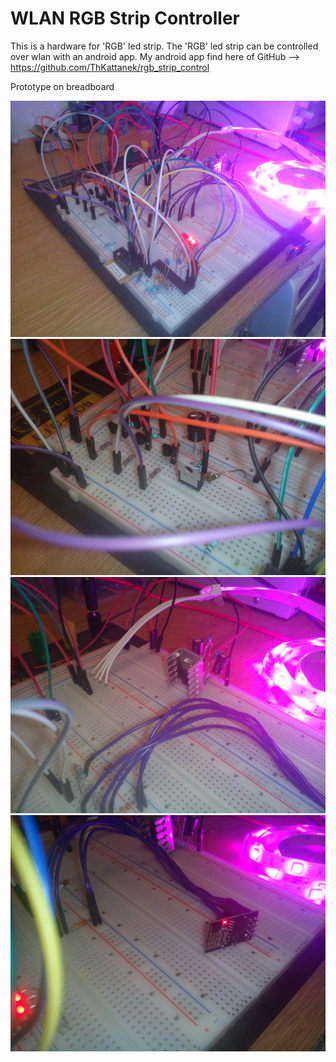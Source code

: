 # WLAN RGB Strip Controller
This is a hardware for 'RGB' led strip. The 'RGB' led strip can be controlled over wlan with an android app.
My android app find here of GitHub --> https://github.com/ThKattanek/rgb_strip_control

Prototype on breadboard

![alt tag](./doc/breadboard_pics/prototyp1_1p.jpg)
![alt tag](./doc/breadboard_pics/prototyp1_2p.jpg)
![alt tag](./doc/breadboard_pics/prototyp1_3p.jpg)
![alt tag](./doc/breadboard_pics/prototyp1_4p.jpg)
